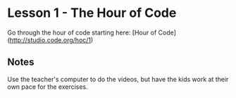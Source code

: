 # Lesson 1 - The Hour of Code
Go through the hour of code starting here:
[Hour of Code] (http://studio.code.org/hoc/1)

## Notes
Use the teacher's computer to do the videos, but have the kids work at their own pace for the exercises. 

